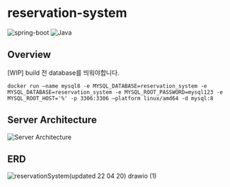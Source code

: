 # reservation-system
<p align="left">
<img src="https://img.shields.io/badge/spring_boot-v2.6.6-green?style=-the-badge&logo=springboot"  alt="spring-boot"/>
  <img src="https://img.shields.io/badge/Java-11-orange?style=-the-badge&logo=Java&logoColor=white" alt="Java"/>

## Overview
[WIP]
build 전 database를 띄워야합니다.
```
docker run —name mysql8 -e MYSQL_DATABASE=reservation_system -e MYSQL_DATABASE=reservation_system -e MYSQL_ROOT_PASSWORD=mysql123 -e MYSQL_ROOT_HOST='%' -p 3306:3306 —platform linux/amd64 -d mysql:8
```
## Server Architecture

![Server Architecture](https://user-images.githubusercontent.com/24830023/177009623-9c149431-7aba-4a10-b8e7-fd70521acddb.png)


## ERD

![reservationSystem(updated 22 04 20) drawio (1)](https://user-images.githubusercontent.com/24830023/177010088-8ef563f6-ca36-4ab1-8695-a60c635149a3.png)
